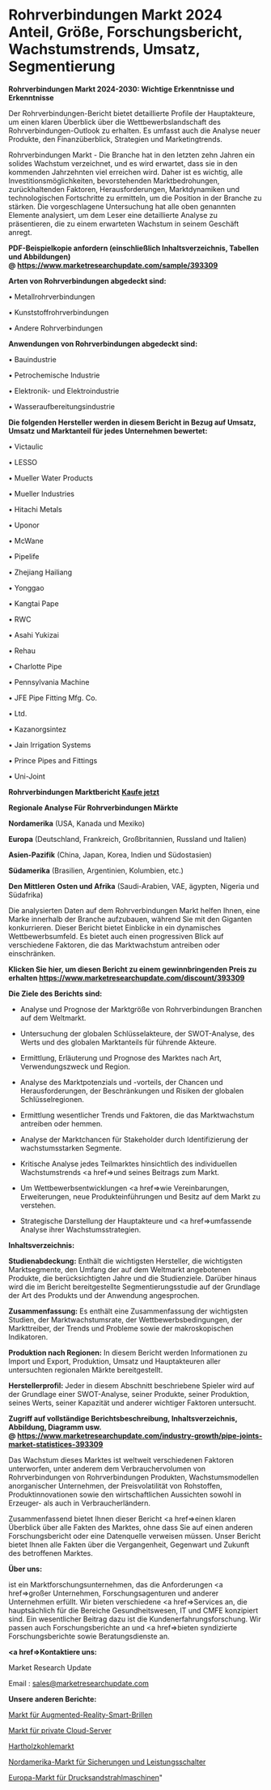 # Rohrverbindungen Markt 2024 Anteil, Größe, Forschungsbericht, Wachstumstrends, Umsatz, Segmentierung

<strong>Rohrverbindungen Markt 2024-2030: Wichtige Erkenntnisse und Erkenntnisse</strong>

Der Rohrverbindungen-Bericht bietet detaillierte Profile der Hauptakteure, um einen klaren Überblick über die Wettbewerbslandschaft des Rohrverbindungen-Outlook zu erhalten. Es umfasst auch die Analyse neuer Produkte, den Finanzüberblick, Strategien und Marketingtrends.

Rohrverbindungen Markt - Die Branche hat in den letzten zehn Jahren ein solides Wachstum verzeichnet, und es wird erwartet, dass sie in den kommenden Jahrzehnten viel erreichen wird. Daher ist es wichtig, alle Investitionsmöglichkeiten, bevorstehenden Marktbedrohungen, zurückhaltenden Faktoren, Herausforderungen, Marktdynamiken und technologischen Fortschritte zu ermitteln, um die Position in der Branche zu stärken. Die vorgeschlagene Untersuchung hat alle oben genannten Elemente analysiert, um dem Leser eine detaillierte Analyse zu präsentieren, die zu einem erwarteten Wachstum in seinem Geschäft anregt.

<strong><b>PDF-Beispielkopie anfordern (einschließlich Inhaltsverzeichnis, Tabellen und Abbildungen) @ </b></strong><strong><a href=https://www.marketresearchupdate.com/sample/393309><strong>https://www.marketresearchupdate.com/sample/393309</u></a></strong></strong>

<strong>Arten von Rohrverbindungen abgedeckt sind:</strong>

• Metallrohrverbindungen

• Kunststoffrohrverbindungen

• Andere Rohrverbindungen

<strong>Anwendungen von Rohrverbindungen abgedeckt sind:</strong>

• Bauindustrie

• Petrochemische Industrie

• Elektronik- und Elektroindustrie

• Wasseraufbereitungsindustrie

<strong>Die folgenden Hersteller werden in diesem Bericht in Bezug auf Umsatz, Umsatz und Marktanteil für jedes Unternehmen bewertet:</strong>

• Victaulic

• LESSO

• Mueller Water Products

• Mueller Industries

• Hitachi Metals

• Uponor

• McWane

• Pipelife

• Zhejiang Hailiang

• Yonggao

• Kangtai Pape

• RWC

• Asahi Yukizai

• Rehau

• Charlotte Pipe

• Pennsylvania Machine

• JFE Pipe Fitting Mfg. Co.

• Ltd.

• Kazanorgsintez

• Jain Irrigation Systems

• Prince Pipes and Fittings

• Uni-Joint

<strong>Rohrverbindungen Marktbericht <a href=https://www.marketresearchupdate.com/buynow/393309>Kaufe jetzt</a></strong>

<strong>Regionale Analyse Für Rohrverbindungen Märkte</strong>

<strong>Nordamerika</strong> (USA, Kanada und Mexiko)

<strong>Europa</strong> (Deutschland, Frankreich, Großbritannien, Russland und Italien)

<strong>Asien-Pazifik</strong> (China, Japan, Korea, Indien und Südostasien)

<strong>Südamerika</strong> (Brasilien, Argentinien, Kolumbien, etc.)

<strong>Den Mittleren</strong> <strong>Osten und Afrika</strong> (Saudi-Arabien, VAE, ägypten, Nigeria und Südafrika)

Die analysierten Daten auf dem Rohrverbindungen Markt helfen Ihnen, eine Marke innerhalb der Branche aufzubauen, während Sie mit den Giganten konkurrieren. Dieser Bericht bietet Einblicke in ein dynamisches Wettbewerbsumfeld. Es bietet auch einen progressiven Blick auf verschiedene Faktoren, die das Marktwachstum antreiben oder einschränken.

<strong>Klicken Sie hier, um diesen Bericht zu einem gewinnbringenden Preis zu erhalten
</strong><strong><a href=https://www.marketresearchupdate.com/discount/393309>https://www.marketresearchupdate.com/discount/393309</b></u></strong></a>

<strong>Die Ziele des Berichts sind:</strong>

- Analyse und Prognose der Marktgröße von Rohrverbindungen Branchen auf dem Weltmarkt.

- Untersuchung der globalen Schlüsselakteure, der SWOT-Analyse, des Werts und des globalen Marktanteils für führende Akteure.

- Ermittlung, Erläuterung und Prognose des Marktes nach Art, Verwendungszweck und Region.

- Analyse des Marktpotenzials und -vorteils, der Chancen und Herausforderungen, der Beschränkungen und Risiken der globalen Schlüsselregionen.

- Ermittlung wesentlicher Trends und Faktoren, die das Marktwachstum antreiben oder hemmen.

- Analyse der Marktchancen für Stakeholder durch Identifizierung der wachstumsstarken Segmente.

- Kritische Analyse jedes Teilmarktes hinsichtlich des individuellen Wachstumstrends <a href=>und</a> seines Beitrags zum Markt.

- Um Wettbewerbsentwicklungen <a href=>wie</a> Vereinbarungen, Erweiterungen, neue Produkteinführungen und Besitz auf dem Markt zu verstehen.

- Strategische Darstellung der Hauptakteure und <a href=>umfas</a>sende Analyse ihrer Wachstumsstrategien.

<strong>Inhaltsverzeichnis:</strong>

<strong>Studienabdeckung:</strong> Enthält die wichtigsten Hersteller, die wichtigsten Marktsegmente, den Umfang der auf dem Weltmarkt angebotenen Produkte, die berücksichtigten Jahre und die Studienziele. Darüber hinaus wird die im Bericht bereitgestellte Segmentierungsstudie auf der Grundlage der Art des Produkts und der Anwendung angesprochen.

<strong>Zusammenfassung:</strong> Es enthält eine Zusammenfassung der wichtigsten Studien, der Marktwachstumsrate, der Wettbewerbsbedingungen, der Markttreiber, der Trends und Probleme sowie der makroskopischen Indikatoren.

<strong>Produktion nach Regionen:</strong> In diesem Bericht werden Informationen zu Import und Export, Produktion, Umsatz und Hauptakteuren aller untersuchten regionalen Märkte bereitgestellt.

<strong>Herstellerprofil:</strong> Jeder in diesem Abschnitt beschriebene Spieler wird auf der Grundlage einer SWOT-Analyse, seiner Produkte, seiner Produktion, seines Werts, seiner Kapazität und anderer wichtiger Faktoren untersucht.

<strong><b>Zugriff auf vollständige Berichtsbeschreibung, Inhaltsverzeichnis, Abbildung, Diagramm usw. @ </b></strong><strong><a href=https://www.marketresearchupdate.com/industry-growth/pipe-joints-market-statistices-393309>https://www.marketresearchupdate.com/industry-growth/pipe-joints-market-statistices-393309</a></strong>

Das Wachstum dieses Marktes ist weltweit verschiedenen Faktoren unterworfen, unter anderem dem Verbrauchervolumen von Rohrverbindungen von Rohrverbindungen Produkten, Wachstumsmodellen anorganischer Unternehmen, der Preisvolatilität von Rohstoffen, Produktinnovationen sowie den wirtschaftlichen Aussichten sowohl in Erzeuger- als auch in Verbraucherländern.

Zusammenfassend bietet Ihnen dieser Bericht <a href=>einen</a> klaren Überblick über alle Fakten des Marktes, ohne dass Sie auf einen anderen Forschungsbericht oder eine Datenquelle verweisen müssen. Unser Bericht bietet Ihnen alle Fakten über die Vergangenheit, Gegenwart und Zukunft des betroffenen Marktes.

<strong>Über uns:</strong>

 ist ein Marktforschungsunternehmen, das die Anforderungen <a href=>großer</a> Unternehmen, Forschungsagenturen und anderer Unternehmen erfüllt. Wir bieten verschiedene <a href=>Services</a> an, die hauptsächlich für die Bereiche Gesundheitswesen, IT und CMFE konzipiert sind. Ein wesentlicher Beitrag dazu ist die Kundenerfahrungsforschung. Wir passen auch Forschungsberichte an und <a href=>bieten</a> syndizierte Forschungsberichte sowie Beratungsdienste an.

<strong><a href=>Kontaktiere uns:</a></strong>

Market Research Update

Email : sales@marketresearchupdate.com

<strong>Unsere anderen Berichte:</strong>

<a href=https://www.linkedin.com/pulse/augmented-reality-smart-glasses-market-expects>Markt für Augmented-Reality-Smart-Brillen</a>

<a href=https://www.linkedin.com/pulse/private-cloud-server-market-size-share-outlook>Markt für private Cloud-Server</a>

<a href=https://www.linkedin.com/pulse/hardwood-charcoal-market-analysis-segment-region>Hartholzkohlemarkt</a>

<a href=https://www.linkedin.com/pulse/north-america-fuses-circuit-breakers-market>Nordamerika-Markt für Sicherungen und Leistungsschalter</a>

<a href=https://www.linkedin.com/pulse/europe-pressure-sandblasting-machine-market-analysis>Europa-Markt für Drucksandstrahlmaschinen</a>"

